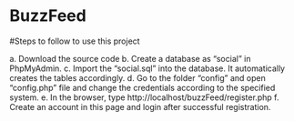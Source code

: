 # BuzzFeed

#Steps to follow to use this project

a.	Download the source code 
b.	Create a database as “social” in PhpMyAdmin.
c.	Import the “social.sql” into the database. It automatically creates the tables accordingly.
d.	Go to the folder “config” and open “config.php” file and change the credentials according to the specified system.
e.	In the browser, type http://localhost/buzzFeed/register.php
f.	Create an account in this page and login after successful registration.
